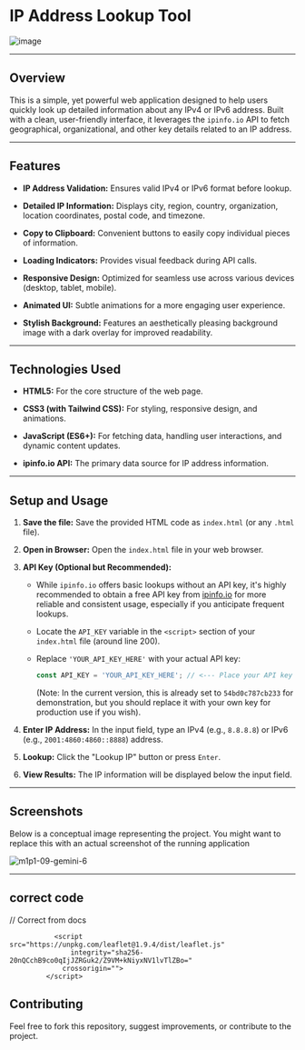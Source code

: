 # IP Address Lookup Tool
![image](https://github.com/user-attachments/assets/fa83e194-f1b9-414b-bccd-d3335eadbf35)

---

## Overview

This is a simple, yet powerful web application designed to help users quickly look up detailed information about any IPv4 or IPv6 address. Built with a clean, user-friendly interface, it leverages the `ipinfo.io` API to fetch geographical, organizational, and other key details related to an IP address.

---

## Features

* **IP Address Validation:** Ensures valid IPv4 or IPv6 format before lookup.

* **Detailed IP Information:** Displays city, region, country, organization, location coordinates, postal code, and timezone.

* **Copy to Clipboard:** Convenient buttons to easily copy individual pieces of information.

* **Loading Indicators:** Provides visual feedback during API calls.

* **Responsive Design:** Optimized for seamless use across various devices (desktop, tablet, mobile).

* **Animated UI:** Subtle animations for a more engaging user experience.

* **Stylish Background:** Features an aesthetically pleasing background image with a dark overlay for improved readability.

---

## Technologies Used

* **HTML5:** For the core structure of the web page.

* **CSS3 (with Tailwind CSS):** For styling, responsive design, and animations.

* **JavaScript (ES6+):** For fetching data, handling user interactions, and dynamic content updates.

* **ipinfo.io API:** The primary data source for IP address information.

---

## Setup and Usage

1.  **Save the file:** Save the provided HTML code as `index.html` (or any `.html` file).

2.  **Open in Browser:** Open the `index.html` file in your web browser.

3.  **API Key (Optional but Recommended):**

    * While `ipinfo.io` offers basic lookups without an API key, it's highly recommended to obtain a free API key from [ipinfo.io](https://ipinfo.io) for more reliable and consistent usage, especially if you anticipate frequent lookups.

    * Locate the `API_KEY` variable in the `<script>` section of your `index.html` file (around line 200).

    * Replace `'YOUR_API_KEY_HERE'` with your actual API key:

        ```javascript
        const API_KEY = 'YOUR_API_KEY_HERE'; // <--- Place your API key here
        ```

        (Note: In the current version, this is already set to `54bd0c787cb233` for demonstration, but you should replace it with your own key for production use if you wish).

4.  **Enter IP Address:** In the input field, type an IPv4 (e.g., `8.8.8.8`) or IPv6 (e.g., `2001:4860:4860::8888`) address.

5.  **Lookup:** Click the "Lookup IP" button or press `Enter`.

6.  **View Results:** The IP information will be displayed below the input field.

---

## Screenshots

Below is a conceptual image representing the project. You might want to replace this with an actual screenshot of the running application

![m1p1-09-gemini-6](https://github.com/user-attachments/assets/90d5b072-d897-4945-a094-2c7bcc5a65e5)

---
## correct code 
// Correct from docs

               <script src="https://unpkg.com/leaflet@1.9.4/dist/leaflet.js"
                   integrity="sha256-20nQCchB9co0qIjJZRGuk2/Z9VM+kNiyxNV1lvTlZBo="
                 crossorigin="">
             </script>

## Contributing

Feel free to fork this repository, suggest improvements, or contribute to the project.
